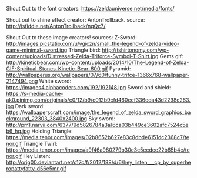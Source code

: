
Shout Out to the font creators:
https://zeldauniverse.net/media/fonts/


Shout out to shine effect creator: AntonTrollback.
source: http://jsfiddle.net/AntonTrollback/nqQc7/



Shout Out to these image creators! sources:
Z-Sword:
http://images.picstatio.com/u/vgiczn/small_the-legend-of-zelda-video-game-minimal-sword.jpg
Triangle bird:
http://tshirtonomy.com/wp-content/uploads/Distressed-Zelda-Triforce-Symbol-T-Shirt.jpg
Gems gif:
http://kineticbear.com/wp-content/uploads/2014/10/The-Legend-of-Zelda-GIF-Spiritual-Stones-Kinetic-Bear-600.gif
Pyramid:
http://wallpaperus.org/wallpapers/07/60/funny-trifce-1366x768-wallpaper-2147494.png
White sword:
https://images4.alphacoders.com/192/192148.jpg
Sword and shield:
https://s-media-cache-ak0.pinimg.com/originals/c0/12/b9/c012b9cfd460eef336eda43d2298c263.jpg
Dark sword:
https://wallpaperscraft.com/image/the_legend_of_zelda_sword_graphics_background_22303_3840x2400.jpg
Sky sword:
http://pm1.narvii.com/6377/9d5826784a3a16ca03b449ce3602afc7524c5eb6_hq.jpg
Holding Triangle:
https://media.tenor.com/images/02b8652b627e83c8dbde6151dc2368c7/tenor.gif
Triangle Twirl:
https://media.tenor.com/images/a9f46a980279b30c3c5ecdce22b65b4c/tenor.gif
Hey Listen:
http://orig00.deviantart.net/c17c/f/2012/188/d/6/hey_listen___cp_by_superheropattyfatty-d56e5mr.gif
